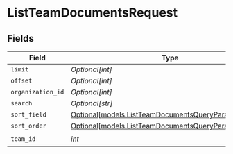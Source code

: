 # ListTeamDocumentsRequest


## Fields

| Field                                                                                                      | Type                                                                                                       | Required                                                                                                   | Description                                                                                                |
| ---------------------------------------------------------------------------------------------------------- | ---------------------------------------------------------------------------------------------------------- | ---------------------------------------------------------------------------------------------------------- | ---------------------------------------------------------------------------------------------------------- |
| `limit`                                                                                                    | *Optional[int]*                                                                                            | :heavy_minus_sign:                                                                                         | N/A                                                                                                        |
| `offset`                                                                                                   | *Optional[int]*                                                                                            | :heavy_minus_sign:                                                                                         | N/A                                                                                                        |
| `organization_id`                                                                                          | *Optional[int]*                                                                                            | :heavy_minus_sign:                                                                                         | N/A                                                                                                        |
| `search`                                                                                                   | *Optional[str]*                                                                                            | :heavy_minus_sign:                                                                                         | N/A                                                                                                        |
| `sort_field`                                                                                               | [Optional[models.ListTeamDocumentsQueryParamSortField]](../models/listteamdocumentsqueryparamsortfield.md) | :heavy_minus_sign:                                                                                         | N/A                                                                                                        |
| `sort_order`                                                                                               | [Optional[models.ListTeamDocumentsQueryParamSortOrder]](../models/listteamdocumentsqueryparamsortorder.md) | :heavy_minus_sign:                                                                                         | N/A                                                                                                        |
| `team_id`                                                                                                  | *int*                                                                                                      | :heavy_check_mark:                                                                                         | N/A                                                                                                        |